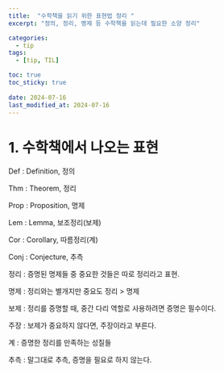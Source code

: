 ```yaml
---
title:  "수학책을 읽기 위한 표현법 정리 "
excerpt: "정의, 정리, 명제 등 수학책을 읽는데 필요한 소양 정리"

categories:
  - tip
tags:
  - [tip, TIL]

toc: true
toc_sticky: true
 
date: 2024-07-16
last_modified_at: 2024-07-16
---
```


# 1. 수학책에서 나오는 표현

Def : Definition, 정의

Thm : Theorem, 정리

Prop : Proposition, 명제

Lem : Lemma, 보조정리(보제)

Cor : Corollary, 따름정리(계)

Conj : Conjecture, 추측



정리 : 증명된 명제들 중 중요한 것들은 따로 정리라고 표현.

명제 : 정리와는 별개지만 중요도 정리 > 명제

보제 : 정리를 증명할 때, 중간 다리 역할로 사용하려면 증명은 필수이다.

주장 : 보제가 중요하지 않다면, 주장이라고 부른다.

계 : 증명한 정리를 만족하는 성질들

추측 : 말그대로 추측, 증명을 필요로 하지 않는다.

